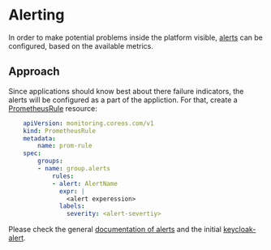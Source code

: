 # Alerting

In order to make potential problems inside the platform visible, [alerts](https://docs.openshift.com/container-platform/4.10/monitoring/managing-alerts.html) can be configured, based on the available metrics.

## Approach

Since applications should know best about there failure indicators, the alerts will be configured as a part of the appliction. 
For that, create a [PrometheusRule](../applications/keycloak/chart/templates/alert.yaml) resource:
```yaml
    apiVersion: monitoring.coreos.com/v1
    kind: PrometheusRule
    metadata:
        name: prom-rule
    spec:
        groups:
        - name: group.alerts
            rules:
            - alert: AlertName
              expr: |
                <alert experession>
              labels:
                severity: <alert-severtiy>
```
Please check the general [documentation of alerts](https://docs.openshift.com/container-platform/4.10/monitoring/managing-alerts.html) and the initial [keycloak-alert](../applications/keycloak/chart/templates/alert.yaml).